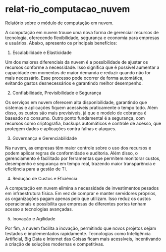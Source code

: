 # relat-rio_computacao_nuvem
Relatório sobre o módulo de computação em nuvem.

A computação em nuvem trouxe uma nova forma de gerenciar recursos de tecnologia, oferecendo flexibilidade, segurança e economia para empresas e usuários. Abaixo, apresento os principais benefícios:

1. Escalabilidade e Elasticidade

Um dos maiores diferenciais da nuvem é a possibilidade de ajustar os recursos conforme a necessidade. Isso significa que é possível aumentar a capacidade em momentos de maior demanda e reduzir quando não for mais necessário. Esse processo pode ocorrer de forma automática, evitando gastos desnecessários e garantindo melhor desempenho.

2. Confiabilidade, Previsibilidade e Segurança

Os serviços em nuvem oferecem alta disponibilidade, garantindo que sistemas e aplicações fiquem acessíveis praticamente o tempo todo. Além disso, os custos são mais previsíveis, já que o modelo de cobrança é baseado no consumo. Outro ponto fundamental é a segurança, com recursos como criptografia, backups automáticos e controle de acesso, que protegem dados e aplicações contra falhas e ataques.

3. Governança e Gerenciabilidade

Na nuvem, as empresas têm maior controle sobre o uso dos recursos e podem aplicar regras de conformidade e auditoria. Além disso, o gerenciamento é facilitado por ferramentas que permitem monitorar custos, desempenho e segurança em tempo real, trazendo maior transparência e eficiência para a gestão de TI.

4. Redução de Custos e Eficiência

A computação em nuvem elimina a necessidade de investimentos pesados em infraestrutura física. Em vez de comprar e manter servidores próprios, as organizações pagam apenas pelo que utilizam. Isso reduz os custos operacionais e possibilita que empresas de diferentes portes tenham acesso a tecnologias avançadas.

5. Inovação e Agilidade

Por fim, a nuvem facilita a inovação, permitindo que novos projetos sejam testados e implementados rapidamente. Tecnologias como Inteligência Artificial, Big Data e Internet das Coisas ficam mais acessíveis, incentivando a criação de soluções modernas e competitivas.
